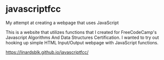 # javascriptfcc
My attempt at creating a webpage that uses JavaScript

This is a website that utilizes functions that I created for FreeCodeCamp's Javascript Algorithms And Data Structures Certification.
I wanted to try out hooking up simple HTML Input/Output webpage with JavaScript functions.


https://linardsblk.github.io/javascriptfcc/
